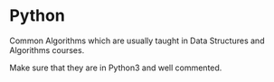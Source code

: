 # Python

Common Algorithms which are usually taught in Data Structures and Algorithms courses.

Make sure that they are in Python3 and well commented.
